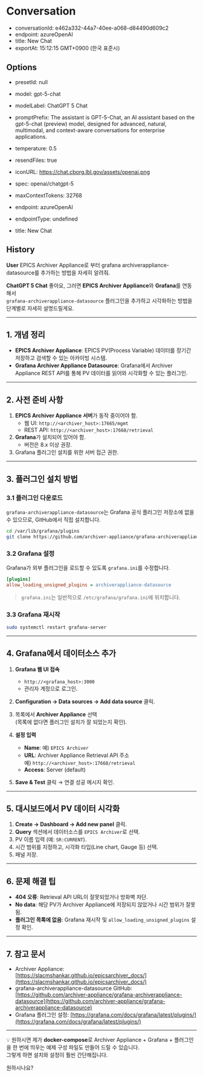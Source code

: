 # Conversation
- conversationId: e462a332-44a7-40ee-a068-d84490d609c2
- endpoint: azureOpenAI
- title: New Chat
- exportAt: 15:12:15 GMT+0900 (한국 표준시)

## Options
- presetId: null
- model: gpt-5-chat
- modelLabel: ChatGPT 5 Chat
- promptPrefix: The assistant is GPT-5-Chat, an AI assistant based on the gpt-5-chat (preview) model, designed for advanced, natural, multimodal, and context-aware conversations for enterprise applications.

- temperature: 0.5
- resendFiles: true
- iconURL: https://chat.cborg.lbl.gov/assets/openai.png
- spec: openai/chatgpt-5
- maxContextTokens: 32768
- endpoint: azureOpenAI
- endpointType: undefined
- title: New Chat

## History
**User**
EPICS Archiver Appliance로 부터 grafana archiverappliance-datasource를 추가하는 방법을 자세히 알려줘.


**ChatGPT 5 Chat**
좋아요, 그러면 **EPICS Archiver Appliance**와 **Grafana**를 연동해서  
`grafana-archiverappliance-datasource` 플러그인을 추가하고 시각화하는 방법을  
단계별로 자세히 설명드릴게요.

---

## 1. 개념 정리
- **EPICS Archiver Appliance**: EPICS PV(Process Variable) 데이터를 장기간 저장하고 검색할 수 있는 아카이빙 시스템.
- **Grafana Archiver Appliance Datasource**: Grafana에서 Archiver Appliance REST API를 통해 PV 데이터를 읽어와 시각화할 수 있는 플러그인.

---

## 2. 사전 준비 사항
1. **EPICS Archiver Appliance 서버**가 동작 중이어야 함.
   - 웹 UI: `http://<archiver_host>:17665/mgmt`
   - REST API: `http://<archiver_host>:17668/retrieval`
2. **Grafana**가 설치되어 있어야 함.
   - 버전은 8.x 이상 권장.
3. Grafana 플러그인 설치를 위한 서버 접근 권한.

---

## 3. 플러그인 설치 방법

### 3.1 플러그인 다운로드
`grafana-archiverappliance-datasource`는 Grafana 공식 플러그인 저장소에 없을 수 있으므로, GitHub에서 직접 설치합니다.

```bash
cd /var/lib/grafana/plugins
git clone https://github.com/archiver-appliance/grafana-archiverappliance-datasource.git
```

### 3.2 Grafana 설정
Grafana가 외부 플러그인을 로드할 수 있도록 `grafana.ini`를 수정합니다.

```ini
[plugins]
allow_loading_unsigned_plugins = archiverappliance-datasource
```

> `grafana.ini`는 일반적으로 `/etc/grafana/grafana.ini`에 위치합니다.

### 3.3 Grafana 재시작
```bash
sudo systemctl restart grafana-server
```

---

## 4. Grafana에서 데이터소스 추가

1. **Grafana 웹 UI 접속**
   - `http://<grafana_host>:3000`
   - 관리자 계정으로 로그인.

2. **Configuration → Data sources → Add data source** 클릭.

3. 목록에서 **Archiver Appliance** 선택  
   (목록에 없다면 플러그인 설치가 잘 되었는지 확인).

4. **설정 입력**
   - **Name**: 예) `EPICS Archiver`
   - **URL**: Archiver Appliance Retrieval API 주소  
     예) `http://<archiver_host>:17668/retrieval`
   - **Access**: Server (default)

5. **Save & Test** 클릭 → 연결 성공 메시지 확인.

---

## 5. 대시보드에서 PV 데이터 시각화

1. **Create → Dashboard → Add new panel** 클릭.
2. **Query** 섹션에서 데이터소스를 `EPICS Archiver`로 선택.
3. PV 이름 입력 (예: `SR:CURRENT`).
4. 시간 범위를 지정하고, 시각화 타입(Line chart, Gauge 등) 선택.
5. 패널 저장.

---

## 6. 문제 해결 팁
- **404 오류**: Retrieval API URL이 잘못되었거나 방화벽 차단.
- **No data**: 해당 PV가 Archiver Appliance에 저장되지 않았거나 시간 범위가 잘못됨.
- **플러그인 목록에 없음**: Grafana 재시작 및 `allow_loading_unsigned_plugins` 설정 확인.

---

## 7. 참고 문서
- Archiver Appliance: [https://slacmshankar.github.io/epicsarchiver_docs/](https://slacmshankar.github.io/epicsarchiver_docs/)
- grafana-archiverappliance-datasource GitHub: [https://github.com/archiver-appliance/grafana-archiverappliance-datasource](https://github.com/archiver-appliance/grafana-archiverappliance-datasource)
- Grafana 플러그인 설정: [https://grafana.com/docs/grafana/latest/plugins/](https://grafana.com/docs/grafana/latest/plugins/)

---

💡 원하시면 제가 **docker-compose**로 Archiver Appliance + Grafana + 플러그인을 한 번에 띄우는 예제 구성 파일도 만들어 드릴 수 있습니다.  
그렇게 하면 설치와 설정이 훨씬 간단해집니다.

원하시나요?


